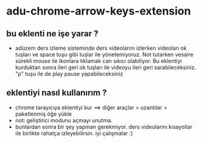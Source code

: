 # adu-chrome-arrow-keys-extension

## bu eklenti ne işe yarar ?
- adüzem ders izleme sisteminde ders videolarını izlerken 
videoları ok tuşları ve space tuşu gibi tuşlar ile 
yönetemiyoruz. Not tutarken vesaire sürekli mouse ile 
ikonlara tıklamak can sıkıcı olabiliyor. Bu eklentiyi 
kurduktan sonra ileri geri ok tuşları ile videoyu ileri 
geri sarabileceksiniz. "p" tuşu ile de play pause 
yapabileceksiniz
## eklentiyi nasıl kullanırım ?

- chrome tarayıcıya eklentiyi kur ==>
diğer araçlar > uzantılar > paketlenmiş öğe yükle
- not: geliştirici modunu açmayı unutma.
- bunlardan sonra bir şey yapman gerekmiyor. ders videolarını 
kısayollar ile birlikte rahatça izleyebilirsin.
iyi çalışmalar :)